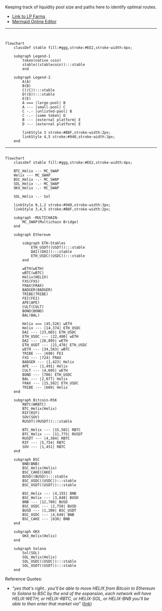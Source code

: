 Keeping track of liquidity pool size and paths here to identify optimal routes.

* [Link to LP Farms](https://helix.finance/farms)
* [Mermaid Online Editor](https://mermaid.live/edit#pako:eNqNkm1vgjAQx79KU9_UpCzOqUgXX4iQuGTRZLh3JEuF8hALGCjRRfzuK-ADU7bYpNf27tf_XS89QCdxGSTQ48nOCWgq7BjI4XCaZQbzQCbomjPghZyTju_7OBNpsmGkY5r9017Zha4IyGC7f7Xj-nqWr_2UbgNgioClLI9qdzl25mqOStO9-uaMh3tU2YZXMl-fljFDqLTdLiGkruYOWVXIqhUxpm8ISdMarFKCyWQCiqGGR72x9BVVib8EgPKkgELD6lgrLmXdFwoURWIqVtXnVpEyOsY9dXgbPT-jzjPAI210m4fF7l1zrYTTmF5l5BlZy_dGC-Xpvxa2iepW42X6QkdyNhT1Wq5cHpJbmNOPv6PL8nuAWUDDGPQfw14uGMQwYmlEQ1f-30PptqEEI2ZDIrcuTTc2tOOj5PKtSwUz3VAkKSQe5RnDkOYisb5jBxKR5uwMGSGVSaMTdfwBo0rmMQ)

___

```mermaid


flowchart
    classDef stable fill:#ggg,stroke:#EE2,stroke-width:4px;

    subgraph Legend-1
        token(native coin)
        stable((stablecoin)):::stable
        end
    
    subgraph Legend-2
        A(A)
        B(B)
        C((C)):::stable
        D((D)):::stable
        E(E)
        A === |large-pool| B
        A --- |small-pool| C
        C -.- |unlisted-pool| B
        C -.- |same token| D
        B --- |external platform| E
        D --- |external platform| E

        linkStyle 3 stroke:#B8F,stroke-width:2px;
        linkStyle 4,5 stroke:#940,stroke-width:3px;
    end
```

___

```mermaid

flowchart
    classDef stable fill:#ggg,stroke:#EE2,stroke-width:4px;

    BTC_Helix --- MC_SWAP
    Helix --- MC_SWAP
    BSC_Helix -.- MC_SWAP
    SOL_Helix -.- MC_SWAP
    OKX_Helix -.- MC_SWAP

    SOL_Helix -.- Sol

    linkStyle 0,1,2 stroke:#940,stroke-width:3px;
    linkStyle 3,4,5 stroke:#B8F,stroke-width:2px;

    subgraph -MULTICHAIN-
        MC_SWAP(Multichain Bridge)
    end        

    subgraph Ethereum
        
        subgraph ETH-Stables
            ETH_USDT((USDT)):::stable
            DAI((DAI)):::stable
            ETH_USDC((USDC)):::stable
        end
        
        wETH(wETH)
        wBTC(wBTC)
        Helix(HELIX)
        FXS(FXS)
        FRAX(FRAX)
        BADGER(BADGER)
        TRIBE(TRIBE)
        FEI(FEI)
        APE(APE)
        CULT(CULT)
        BOND(BOND)
        BAL(BAL)

        Helix === |45,526| wETH
        Helix --- |14,374| ETH_USDC
        DAI --- |23,665| ETH_USDC
        ETH_USDC --- |22,400| wETH
        DAI --- |28,895| wETH
        ETH_USDT --- |21,470| ETH_USDC
        wETH --- |34,583| wBTC
        TRIBE --- |690| FEI
        FXS --- |724| FRAX
        BADGER --- |1,423| Helix
        APE --- |1,491| Helix
        CULT --- |4,695| wETH
        BOND --- |786| ETH_USDC
        BAL --- |2,077| Helix
        FRAX --- |15,582| ETH_USDC
        TRIBE --- |669| Helix
    end

    subgraph Bitcoin-RSK
        RBTC(WRBTC)
        BTC_Helix(Helix)
        RIF(RIF)
        SOV(SOV)
        RUSDT((RUSDT)):::stable

        BTC_Helix --- |15,502| RBTC
        BTC_Helix --- |11,775| RUSDT
        RUSDT --- |4,384| RBTC
        RIF --- |5,754| RBTC
        SOV --- |1,451| RBTC
    end

    subgraph BSC
        BNB(BNB)
        BSC_Helix(Helix)
        BSC_CAKE(CAKE)
        BUSD((BUSD)):::stable
        BSC_USDC((USDC)):::stable
        BSC_USDT((USDT)):::stable

        BSC_Helix --- |4,155| BNB
        BSC_Helix --- |3,848| BUSD
        BNB --- |12,700| BUSD
        BSC_USDC --- |2,750| BUSD
        BUSD --- |1,200| BSC_USDT
        BSC_USDC --- |4,640| BNB
        BSC_CAKE --- |838| BNB
    end

    subgraph OKX
        OKX_Helix(Helix)
    end

    subgraph Solana
        Sol(SOL)
        SOL_Helix(Helix)
        SOL_USDC((USDC)):::stable
        SOL_USDT((USDT)):::stable
    end
```

Reference Quotes:

- *"yes that's right.. you'll be able to move HELIX from Bitcoin to Ethereum to Solana to BSC by the end of the expansion, each network will have HELIX-WETH, or HELIX-RBTC, or HELIX-SOL, or HELIX-BNB you'll be able to then enter that market via"* ([link](https://discord.com/channels/894851963483750430/894855639942176799/1002198215560544307))
